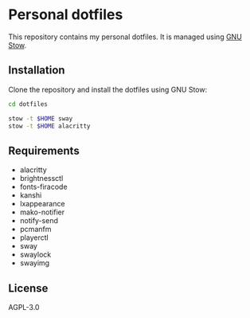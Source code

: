 # Personal dotfiles

This repository contains my personal dotfiles. It is managed using
[GNU Stow](https://www.gnu.org/software/stow/).

## Installation

Clone the repository and install the dotfiles using GNU Stow:

```bash
cd dotfiles

stow -t $HOME sway
stow -t $HOME alacritty
```

## Requirements

- alacritty
- brightnessctl
- fonts-firacode
- kanshi
- lxappearance
- mako-notifier
- notify-send
- pcmanfm
- playerctl
- sway
- swaylock
- swayimg

## License

AGPL-3.0
